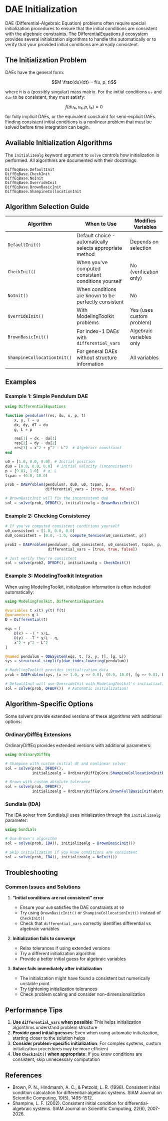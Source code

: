 # DAE Initialization

DAE (Differential-Algebraic Equation) problems often require special initialization procedures to ensure that the initial conditions are consistent with the algebraic constraints. The DifferentialEquations.jl ecosystem provides several initialization algorithms to handle this automatically or to verify that your provided initial conditions are already consistent.

## The Initialization Problem

DAEs have the general form:

```math
M \frac{du}{dt} = f(u, p, t)
```

where `M` is a (possibly singular) mass matrix. For the initial conditions `u₀` and `du₀` to be consistent, they must satisfy:

```math
f(du₀, u₀, p, t₀) = 0
```

for fully implicit DAEs, or the equivalent constraint for semi-explicit DAEs. Finding consistent initial conditions is a nonlinear problem that must be solved before time integration can begin.

## Available Initialization Algorithms

The `initializealg` keyword argument to `solve` controls how initialization is performed. All algorithms are documented with their docstrings:

```@docs
DiffEqBase.DefaultInit
DiffEqBase.CheckInit
DiffEqBase.NoInit
DiffEqBase.OverrideInit
DiffEqBase.BrownBasicInit
DiffEqBase.ShampineCollocationInit
```

## Algorithm Selection Guide

| Algorithm | When to Use | Modifies Variables |
|-----------|-------------|-------------------|
| `DefaultInit()` | Default choice - automatically selects appropriate method | Depends on selection |
| `CheckInit()` | When you've computed consistent conditions yourself | No (verification only) |
| `NoInit()` | When conditions are known to be perfectly consistent | No |
| `OverrideInit()` | With ModelingToolkit problems | Yes (uses custom problem) |
| `BrownBasicInit()` | For index-1 DAEs with `differential_vars` | Algebraic variables only |
| `ShampineCollocationInit()` | For general DAEs without structure information | All variables |

## Examples

### Example 1: Simple Pendulum DAE

```julia
using DifferentialEquations

function pendulum!(res, du, u, p, t)
    x, y, T = u
    dx, dy, dT = du
    g, L = p

    res[1] = dx - du[1]
    res[2] = dy - du[2]
    res[3] = x^2 + y^2 - L^2  # Algebraic constraint
end

u0 = [1.0, 0.0, 0.0]  # Initial position
du0 = [0.0, 0.0, 0.0]  # Initial velocity (inconsistent!)
p = [9.81, 1.0]  # g, L
tspan = (0.0, 10.0)

prob = DAEProblem(pendulum!, du0, u0, tspan, p,
                  differential_vars = [true, true, false])

# BrownBasicInit will fix the inconsistent du0
sol = solve(prob, DFBDF(), initializealg = BrownBasicInit())
```

### Example 2: Checking Consistency

```julia
# If you've computed consistent conditions yourself
u0_consistent = [1.0, 0.0, 0.0]
du0_consistent = [0.0, -1.0, compute_tension(u0_consistent, p)]

prob2 = DAEProblem(pendulum!, du0_consistent, u0_consistent, tspan, p,
                   differential_vars = [true, true, false])

# Just verify they're consistent
sol = solve(prob2, DFBDF(), initializealg = CheckInit())
```

### Example 3: ModelingToolkit Integration

When using ModelingToolkit, initialization information is often included automatically:

```julia
using ModelingToolkit, DifferentialEquations

@variables t x(t) y(t) T(t)
@parameters g L
D = Differential(t)

eqs = [
    D(x) ~ -T * x/L,
    D(y) ~ -T * y/L - g,
    x^2 + y^2 ~ L^2
]

@named pendulum = ODESystem(eqs, t, [x, y, T], [g, L])
sys = structural_simplify(dae_index_lowering(pendulum))

# ModelingToolkit provides initialization_data
prob = DAEProblem(sys, [x => 1.0, y => 0.0], (0.0, 10.0), [g => 9.81, L => 1.0])

# DefaultInit will use OverrideInit with ModelingToolkit's initialization_data
sol = solve(prob, DFBDF())  # Automatic initialization!
```

## Algorithm-Specific Options

Some solvers provide extended versions of these algorithms with additional options:

### OrdinaryDiffEq Extensions

OrdinaryDiffEq provides extended versions with additional parameters:

```julia
using OrdinaryDiffEq

# Shampine with custom initial dt and nonlinear solver
sol = solve(prob, DFBDF(),
            initializealg = OrdinaryDiffEqCore.ShampineCollocationInitExt(initdt = 0.001))

# Brown with custom absolute tolerance
sol = solve(prob, DFBDF(),
            initializealg = OrdinaryDiffEqCore.BrownFullBasicInit(abstol = 1e-10))
```

### Sundials (IDA)

The IDA solver from Sundials.jl uses initialization through the `initializealg` parameter:

```julia
using Sundials

# Use Brown's algorithm
sol = solve(prob, IDA(), initializealg = BrownBasicInit())

# Skip initialization if you know conditions are consistent
sol = solve(prob, IDA(), initializealg = NoInit())
```

## Troubleshooting

### Common Issues and Solutions

1. **"Initial conditions are not consistent" error**
   - Ensure your `du0` satisfies the DAE constraints at `t0`
   - Try using `BrownBasicInit()` or `ShampineCollocationInit()` instead of `CheckInit()`
   - Check that `differential_vars` correctly identifies differential vs algebraic variables

2. **Initialization fails to converge**
   - Relax tolerances if using extended versions
   - Try a different initialization algorithm
   - Provide a better initial guess for algebraic variables

3. **Solver fails immediately after initialization**
   - The initialization might have found a consistent but numerically unstable point
   - Try tightening initialization tolerances
   - Check problem scaling and consider non-dimensionalization

## Performance Tips

1. **Use `differential_vars` when possible**: This helps initialization algorithms understand problem structure
2. **Provide good initial guesses**: Even when using automatic initialization, starting closer to the solution helps
3. **Consider problem-specific initialization**: For complex systems, custom initialization procedures may be more efficient
4. **Use `CheckInit()` when appropriate**: If you know conditions are consistent, skip unnecessary computation

## References

- Brown, P. N., Hindmarsh, A. C., & Petzold, L. R. (1998). Consistent initial condition calculation for differential-algebraic systems. SIAM Journal on Scientific Computing, 19(5), 1495-1512.
- Shampine, L. F. (2002). Consistent initial condition for differential-algebraic systems. SIAM Journal on Scientific Computing, 22(6), 2007-2026.